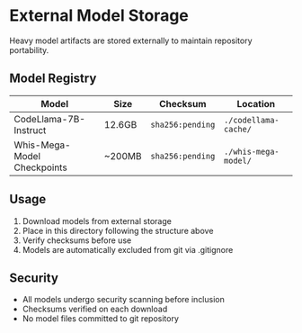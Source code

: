 # External Model Storage

Heavy model artifacts are stored externally to maintain repository portability.

## Model Registry

| Model | Size | Checksum | Location |
|-------|------|----------|----------|
| CodeLlama-7B-Instruct | 12.6GB | `sha256:pending` | `./codellama-cache/` |
| Whis-Mega-Model Checkpoints | ~200MB | `sha256:pending` | `./whis-mega-model/` |

## Usage

1. Download models from external storage
2. Place in this directory following the structure above
3. Verify checksums before use
4. Models are automatically excluded from git via .gitignore

## Security

- All models undergo security scanning before inclusion
- Checksums verified on each download
- No model files committed to git repository